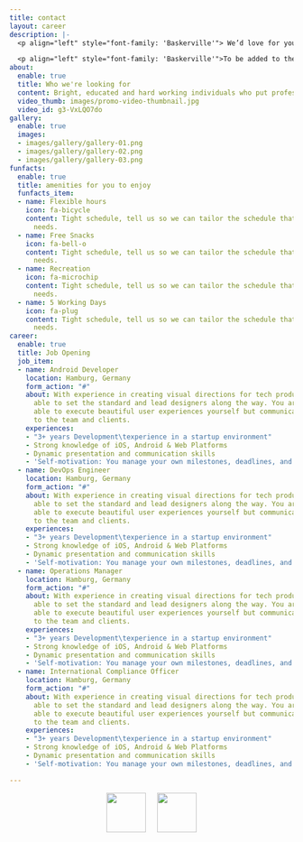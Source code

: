 ```yaml
---
title: contact
layout: career
description: |-
  <p align="left" style="font-family: 'Baskerville'"> We’d love for you to join us in all our literary endeavors! Xylem has a close, hardworking staff of anywhere from 15-50 dedicated students interested in wide-ranging fields—from creative writing and publishing to finance and advertising to graphic design and communications. Since the mid-90s, Xylem has maintained a reputation for publishing some of the best creative work by students at the University of Michigan. Whether you’re interested in a leadership position as a member of our Executive Board, or if you would like to submit your own work for an opportunity to be a published writer or artist, or if you’d like a smaller role at one of the best student-run literary magazines on campus, Xylem is waiting for you. </p>

  <p align="left" style="font-family: 'Baskerville'">To be added to the Xylem staff email list for information about upcoming meetings and events, please email Clare Godfryd, the Editor-in-Chief, at goclare@umich.edu.</p>
about:
  enable: true
  title: Who we're looking for
  content: Bright, educated and hard working individuals who put professionalism first.
  video_thumb: images/promo-video-thumbnail.jpg
  video_id: g3-VxLQO7do
gallery:
  enable: true
  images:
  - images/gallery/gallery-01.png
  - images/gallery/gallery-02.png
  - images/gallery/gallery-03.png
funfacts:
  enable: true
  title: amenities for you to enjoy
  funfacts_item:
  - name: Flexible hours
    icon: fa-bicycle
    content: Tight schedule, tell us so we can tailor the schedule that fits your
      needs.
  - name: Free Snacks
    icon: fa-bell-o
    content: Tight schedule, tell us so we can tailor the schedule that fits your
      needs.
  - name: Recreation
    icon: fa-microchip
    content: Tight schedule, tell us so we can tailor the schedule that fits your
      needs.
  - name: 5 Working Days
    icon: fa-plug
    content: Tight schedule, tell us so we can tailor the schedule that fits your
      needs.
career:
  enable: true
  title: Job Opening
  job_item:
  - name: Android Developer
    location: Hamburg, Germany
    form_action: "#"
    about: With experience in creating visual directions for tech products, you are
      able to set the standard and lead designers along the way. You are not only
      able to execute beautiful user experiences yourself but communicate those concepts
      to the team and clients.
    experiences:
    - "3+ years Development\texperience in a startup environment"
    - Strong knowledge of iOS, Android & Web Platforms
    - Dynamic presentation and communication skills
    - 'Self-motivation: You manage your own milestones, deadlines, and priorities'
  - name: DevOps Engineer
    location: Hamburg, Germany
    form_action: "#"
    about: With experience in creating visual directions for tech products, you are
      able to set the standard and lead designers along the way. You are not only
      able to execute beautiful user experiences yourself but communicate those concepts
      to the team and clients.
    experiences:
    - "3+ years Development\texperience in a startup environment"
    - Strong knowledge of iOS, Android & Web Platforms
    - Dynamic presentation and communication skills
    - 'Self-motivation: You manage your own milestones, deadlines, and priorities'
  - name: Operations Manager
    location: Hamburg, Germany
    form_action: "#"
    about: With experience in creating visual directions for tech products, you are
      able to set the standard and lead designers along the way. You are not only
      able to execute beautiful user experiences yourself but communicate those concepts
      to the team and clients.
    experiences:
    - "3+ years Development\texperience in a startup environment"
    - Strong knowledge of iOS, Android & Web Platforms
    - Dynamic presentation and communication skills
    - 'Self-motivation: You manage your own milestones, deadlines, and priorities'
  - name: International Compliance Officer
    location: Hamburg, Germany
    form_action: "#"
    about: With experience in creating visual directions for tech products, you are
      able to set the standard and lead designers along the way. You are not only
      able to execute beautiful user experiences yourself but communicate those concepts
      to the team and clients.
    experiences:
    - "3+ years Development\texperience in a startup environment"
    - Strong knowledge of iOS, Android & Web Platforms
    - Dynamic presentation and communication skills
    - 'Self-motivation: You manage your own milestones, deadlines, and priorities'

---
```

<div style="display:flex;justify-content:center;align-items:center">
  	<style type="text/css" scoped>
    .fbIcon {
    	height: 70px;
      	width: auto;
      	margin-right: 10px;
    }
    .igIcon {
    	height: 70px;
      	width: auto;
      	margin-left: 10px;
    }
  	</style>
	<a href="https://www.facebook.com/xylemlitmag/">
      <img src="/images/facebook-logo.svg" class="fbIcon" />
  	</a>
	<a href="https://www.instagram.com/xylemlitmag/">
      <img src="/images/instagram-logo.svg" class="igIcon" />
  	</a>
</div>